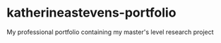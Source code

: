 # katherineastevens-portfolio
My professional portfolio containing my master's level research project 
